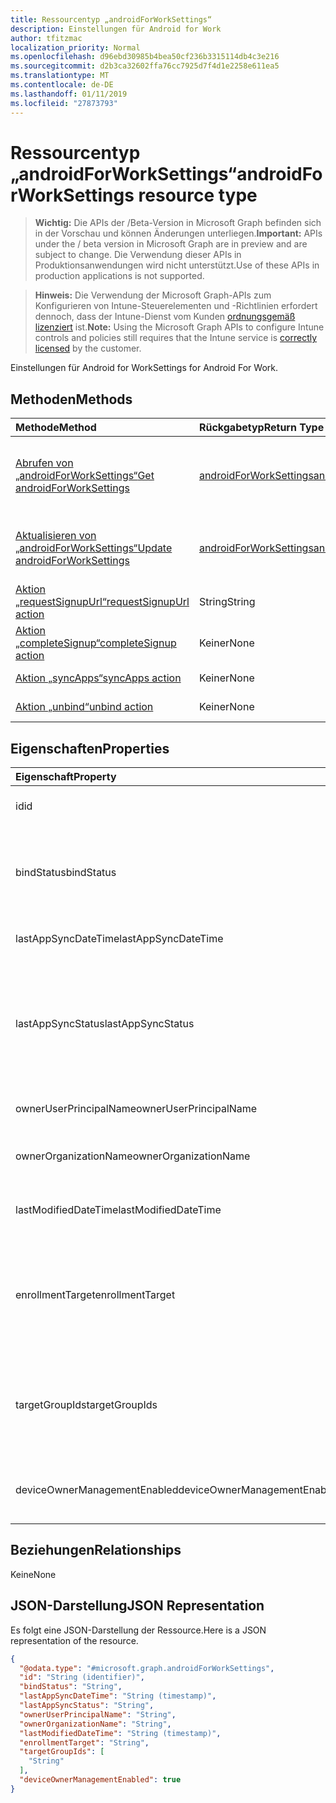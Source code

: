 ```yaml
---
title: Ressourcentyp „androidForWorkSettings“
description: Einstellungen für Android for Work
author: tfitzmac
localization_priority: Normal
ms.openlocfilehash: d96ebd30985b4bea50cf236b3315114db4c3e216
ms.sourcegitcommit: d2b3ca32602ffa76cc7925d7f4d1e2258e611ea5
ms.translationtype: MT
ms.contentlocale: de-DE
ms.lasthandoff: 01/11/2019
ms.locfileid: "27873793"
---
```

# <a name="androidforworksettings-resource-type"></a><span data-ttu-id="719c0-103">Ressourcentyp „androidForWorkSettings“</span><span class="sxs-lookup"><span data-stu-id="719c0-103">androidForWorkSettings resource type</span></span>

> <span data-ttu-id="719c0-104">**Wichtig:** Die APIs der /Beta-Version in Microsoft Graph befinden sich in der Vorschau und können Änderungen unterliegen.</span><span class="sxs-lookup"><span data-stu-id="719c0-104">**Important:** APIs under the / beta version in Microsoft Graph are in preview and are subject to change.</span></span> <span data-ttu-id="719c0-105">Die Verwendung dieser APIs in Produktionsanwendungen wird nicht unterstützt.</span><span class="sxs-lookup"><span data-stu-id="719c0-105">Use of these APIs in production applications is not supported.</span></span>

> <span data-ttu-id="719c0-106">**Hinweis:** Die Verwendung der Microsoft Graph-APIs zum Konfigurieren von Intune-Steuerelementen und -Richtlinien erfordert dennoch, dass der Intune-Dienst vom Kunden [ordnungsgemäß lizenziert](https://go.microsoft.com/fwlink/?linkid=839381) ist.</span><span class="sxs-lookup"><span data-stu-id="719c0-106">**Note:** Using the Microsoft Graph APIs to configure Intune controls and policies still requires that the Intune service is [correctly licensed](https://go.microsoft.com/fwlink/?linkid=839381) by the customer.</span></span>

<span data-ttu-id="719c0-107">Einstellungen für Android for Work</span><span class="sxs-lookup"><span data-stu-id="719c0-107">Settings for Android For Work.</span></span>
## <a name="methods"></a><span data-ttu-id="719c0-108">Methoden</span><span class="sxs-lookup"><span data-stu-id="719c0-108">Methods</span></span>
|<span data-ttu-id="719c0-109">Methode</span><span class="sxs-lookup"><span data-stu-id="719c0-109">Method</span></span>|<span data-ttu-id="719c0-110">Rückgabetyp</span><span class="sxs-lookup"><span data-stu-id="719c0-110">Return Type</span></span>|<span data-ttu-id="719c0-111">Beschreibung</span><span class="sxs-lookup"><span data-stu-id="719c0-111">Description</span></span>|
|:---|:---|:---|
|[<span data-ttu-id="719c0-112">Abrufen von „androidForWorkSettings“</span><span class="sxs-lookup"><span data-stu-id="719c0-112">Get androidForWorkSettings</span></span>](../api/intune-androidforwork-androidforworksettings-get.md)|[<span data-ttu-id="719c0-113">androidForWorkSettings</span><span class="sxs-lookup"><span data-stu-id="719c0-113">androidForWorkSettings</span></span>](../resources/intune-androidforwork-androidforworksettings.md)|<span data-ttu-id="719c0-114">Liest Eigenschaften und Beziehungen des Objekts [androidForWorkSettings](../resources/intune-androidforwork-androidforworksettings.md).</span><span class="sxs-lookup"><span data-stu-id="719c0-114">Read properties and relationships of the [androidForWorkSettings](../resources/intune-androidforwork-androidforworksettings.md) object.</span></span>|
|[<span data-ttu-id="719c0-115">Aktualisieren von „androidForWorkSettings“</span><span class="sxs-lookup"><span data-stu-id="719c0-115">Update androidForWorkSettings</span></span>](../api/intune-androidforwork-androidforworksettings-update.md)|[<span data-ttu-id="719c0-116">androidForWorkSettings</span><span class="sxs-lookup"><span data-stu-id="719c0-116">androidForWorkSettings</span></span>](../resources/intune-androidforwork-androidforworksettings.md)|<span data-ttu-id="719c0-117">Aktualisiert die Eigenschaften eines Objekts des Typs [androidForWorkSettings](../resources/intune-androidforwork-androidforworksettings.md).</span><span class="sxs-lookup"><span data-stu-id="719c0-117">Update the properties of a [androidForWorkSettings](../resources/intune-androidforwork-androidforworksettings.md) object.</span></span>|
|[<span data-ttu-id="719c0-118">Aktion „requestSignupUrl“</span><span class="sxs-lookup"><span data-stu-id="719c0-118">requestSignupUrl action</span></span>](../api/intune-androidforwork-androidforworksettings-requestsignupurl.md)|<span data-ttu-id="719c0-119">String</span><span class="sxs-lookup"><span data-stu-id="719c0-119">String</span></span>|<span data-ttu-id="719c0-120">Noch nicht dokumentiert</span><span class="sxs-lookup"><span data-stu-id="719c0-120">Not yet documented</span></span>|
|[<span data-ttu-id="719c0-121">Aktion „completeSignup“</span><span class="sxs-lookup"><span data-stu-id="719c0-121">completeSignup action</span></span>](../api/intune-androidforwork-androidforworksettings-completesignup.md)|<span data-ttu-id="719c0-122">Keiner</span><span class="sxs-lookup"><span data-stu-id="719c0-122">None</span></span>|<span data-ttu-id="719c0-123">Noch nicht dokumentiert</span><span class="sxs-lookup"><span data-stu-id="719c0-123">Not yet documented</span></span>|
|[<span data-ttu-id="719c0-124">Aktion „syncApps“</span><span class="sxs-lookup"><span data-stu-id="719c0-124">syncApps action</span></span>](../api/intune-androidforwork-androidforworksettings-syncapps.md)|<span data-ttu-id="719c0-125">Keiner</span><span class="sxs-lookup"><span data-stu-id="719c0-125">None</span></span>|<span data-ttu-id="719c0-126">Noch nicht dokumentiert</span><span class="sxs-lookup"><span data-stu-id="719c0-126">Not yet documented</span></span>|
|[<span data-ttu-id="719c0-127">Aktion „unbind“</span><span class="sxs-lookup"><span data-stu-id="719c0-127">unbind action</span></span>](../api/intune-androidforwork-androidforworksettings-unbind.md)|<span data-ttu-id="719c0-128">Keiner</span><span class="sxs-lookup"><span data-stu-id="719c0-128">None</span></span>|<span data-ttu-id="719c0-129">Noch nicht dokumentiert</span><span class="sxs-lookup"><span data-stu-id="719c0-129">Not yet documented</span></span>|

## <a name="properties"></a><span data-ttu-id="719c0-130">Eigenschaften</span><span class="sxs-lookup"><span data-stu-id="719c0-130">Properties</span></span>
|<span data-ttu-id="719c0-131">Eigenschaft</span><span class="sxs-lookup"><span data-stu-id="719c0-131">Property</span></span>|<span data-ttu-id="719c0-132">Typ</span><span class="sxs-lookup"><span data-stu-id="719c0-132">Type</span></span>|<span data-ttu-id="719c0-133">Beschreibung</span><span class="sxs-lookup"><span data-stu-id="719c0-133">Description</span></span>|
|:---|:---|:---|
|<span data-ttu-id="719c0-134">id</span><span class="sxs-lookup"><span data-stu-id="719c0-134">id</span></span>|<span data-ttu-id="719c0-135">Zeichenfolge</span><span class="sxs-lookup"><span data-stu-id="719c0-135">String</span></span>|<span data-ttu-id="719c0-136">Android for Work-Einstellungsbezeichner.</span><span class="sxs-lookup"><span data-stu-id="719c0-136">The Android for Work settings identifier</span></span>|
|<span data-ttu-id="719c0-137">bindStatus</span><span class="sxs-lookup"><span data-stu-id="719c0-137">bindStatus</span></span>|[<span data-ttu-id="719c0-138">androidForWorkBindStatus</span><span class="sxs-lookup"><span data-stu-id="719c0-138">androidForWorkBindStatus</span></span>](../resources/intune-androidforwork-androidforworkbindstatus.md)|<span data-ttu-id="719c0-139">Status des Mandanten mit der Google EMM-API zu binden.</span><span class="sxs-lookup"><span data-stu-id="719c0-139">Bind status of the tenant with the Google EMM API.</span></span> <span data-ttu-id="719c0-140">Mögliche Werte: sind `notBound`, `bound`, `boundAndValidated` und `unbinding`.</span><span class="sxs-lookup"><span data-stu-id="719c0-140">Possible values are: `notBound`, `bound`, `boundAndValidated`, `unbinding`.</span></span>|
|<span data-ttu-id="719c0-141">lastAppSyncDateTime</span><span class="sxs-lookup"><span data-stu-id="719c0-141">lastAppSyncDateTime</span></span>|<span data-ttu-id="719c0-142">DateTimeOffset</span><span class="sxs-lookup"><span data-stu-id="719c0-142">DateTimeOffset</span></span>|<span data-ttu-id="719c0-143">Zeitpunkt, zu dem zuletzt eine App-Synchronisierung abgeschlossen wurde.</span><span class="sxs-lookup"><span data-stu-id="719c0-143">Last completion time for app sync</span></span>|
|<span data-ttu-id="719c0-144">lastAppSyncStatus</span><span class="sxs-lookup"><span data-stu-id="719c0-144">lastAppSyncStatus</span></span>|[<span data-ttu-id="719c0-145">androidForWorkSyncStatus</span><span class="sxs-lookup"><span data-stu-id="719c0-145">androidForWorkSyncStatus</span></span>](../resources/intune-androidforwork-androidforworksyncstatus.md)|<span data-ttu-id="719c0-146">Letzte Anwendung Sync Ergebnis.</span><span class="sxs-lookup"><span data-stu-id="719c0-146">Last application sync result.</span></span> <span data-ttu-id="719c0-147">Mögliche Werte sind: `success`, `credentialsNotValid`, `androidForWorkApiError`, `managementServiceError`, `unknownError` und `none`.</span><span class="sxs-lookup"><span data-stu-id="719c0-147">Possible values are: `success`, `credentialsNotValid`, `androidForWorkApiError`, `managementServiceError`, `unknownError`, `none`.</span></span>|
|<span data-ttu-id="719c0-148">ownerUserPrincipalName</span><span class="sxs-lookup"><span data-stu-id="719c0-148">ownerUserPrincipalName</span></span>|<span data-ttu-id="719c0-149">Zeichenfolge</span><span class="sxs-lookup"><span data-stu-id="719c0-149">String</span></span>|<span data-ttu-id="719c0-150">Besitzer-UPN, der das Unternehmen erstellt hat</span><span class="sxs-lookup"><span data-stu-id="719c0-150">Owner UPN that created the enterprise</span></span>|
|<span data-ttu-id="719c0-151">ownerOrganizationName</span><span class="sxs-lookup"><span data-stu-id="719c0-151">ownerOrganizationName</span></span>|<span data-ttu-id="719c0-152">Zeichenfolge</span><span class="sxs-lookup"><span data-stu-id="719c0-152">String</span></span>|<span data-ttu-id="719c0-153">Organisationsname, der beim Android for Work-Onboarding verwendet wird</span><span class="sxs-lookup"><span data-stu-id="719c0-153">Organization name used when onboarding Android for Work</span></span>|
|<span data-ttu-id="719c0-154">lastModifiedDateTime</span><span class="sxs-lookup"><span data-stu-id="719c0-154">lastModifiedDateTime</span></span>|<span data-ttu-id="719c0-155">DateTimeOffset</span><span class="sxs-lookup"><span data-stu-id="719c0-155">DateTimeOffset</span></span>|<span data-ttu-id="719c0-156">Zeitpunkt, zu dem die Android for Work-Einstellungen zuletzt geändert wurden</span><span class="sxs-lookup"><span data-stu-id="719c0-156">Last modification time for Android for Work settings</span></span>|
|<span data-ttu-id="719c0-157">enrollmentTarget</span><span class="sxs-lookup"><span data-stu-id="719c0-157">enrollmentTarget</span></span>|[<span data-ttu-id="719c0-158">androidForWorkEnrollmentTarget</span><span class="sxs-lookup"><span data-stu-id="719c0-158">androidForWorkEnrollmentTarget</span></span>](../resources/intune-androidforwork-androidforworkenrollmenttarget.md)|<span data-ttu-id="719c0-159">Gibt an, welche Benutzer Geräte in Android für die Verwaltung von Geräten registrieren können.</span><span class="sxs-lookup"><span data-stu-id="719c0-159">Indicates which users can enroll devices in Android for Work device management.</span></span> <span data-ttu-id="719c0-160">Mögliche Werte: sind `none`, `all`, `targeted` und `targetedAsEnrollmentRestrictions`.</span><span class="sxs-lookup"><span data-stu-id="719c0-160">Possible values are: `none`, `all`, `targeted`, `targetedAsEnrollmentRestrictions`.</span></span>|
|<span data-ttu-id="719c0-161">targetGroupIds</span><span class="sxs-lookup"><span data-stu-id="719c0-161">targetGroupIds</span></span>|<span data-ttu-id="719c0-162">Zeichenfolgenauflistung</span><span class="sxs-lookup"><span data-stu-id="719c0-162">String collection</span></span>|<span data-ttu-id="719c0-163">Gibt an, welche AAD-Gruppen Geräte in der Android for Work-Geräteverwaltung registrieren dürfen, wenn die Eigenschaft „enrollmentTarget“ auf „Targeted“ gesetzt ist.</span><span class="sxs-lookup"><span data-stu-id="719c0-163">Specifies which AAD groups can enroll devices in Android for Work device management if enrollmentTarget is set to 'Targeted'</span></span>|
|<span data-ttu-id="719c0-164">deviceOwnerManagementEnabled</span><span class="sxs-lookup"><span data-stu-id="719c0-164">deviceOwnerManagementEnabled</span></span>|<span data-ttu-id="719c0-165">Boolescher Wert</span><span class="sxs-lookup"><span data-stu-id="719c0-165">Boolean</span></span>|<span data-ttu-id="719c0-166">Gibt an, ob dieses Konto für Android Besitzer Gerätemanagement mit CloudDPC flighting ist.</span><span class="sxs-lookup"><span data-stu-id="719c0-166">Indicates if this account is flighting for Android Device Owner Management with CloudDPC.</span></span>|

## <a name="relationships"></a><span data-ttu-id="719c0-167">Beziehungen</span><span class="sxs-lookup"><span data-stu-id="719c0-167">Relationships</span></span>
<span data-ttu-id="719c0-168">Keine</span><span class="sxs-lookup"><span data-stu-id="719c0-168">None</span></span>
## <a name="json-representation"></a><span data-ttu-id="719c0-169">JSON-Darstellung</span><span class="sxs-lookup"><span data-stu-id="719c0-169">JSON Representation</span></span>
<span data-ttu-id="719c0-170">Es folgt eine JSON-Darstellung der Ressource.</span><span class="sxs-lookup"><span data-stu-id="719c0-170">Here is a JSON representation of the resource.</span></span>
<!-- {
  "blockType": "resource",
  "keyProperty": "id",
  "@odata.type": "microsoft.graph.androidForWorkSettings"
}
-->
``` json
{
  "@odata.type": "#microsoft.graph.androidForWorkSettings",
  "id": "String (identifier)",
  "bindStatus": "String",
  "lastAppSyncDateTime": "String (timestamp)",
  "lastAppSyncStatus": "String",
  "ownerUserPrincipalName": "String",
  "ownerOrganizationName": "String",
  "lastModifiedDateTime": "String (timestamp)",
  "enrollmentTarget": "String",
  "targetGroupIds": [
    "String"
  ],
  "deviceOwnerManagementEnabled": true
}
```





